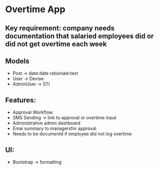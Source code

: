 # Overtime App

## Key requirement: company needs documentation that salaried employees did or did not get overtime each week

## Models
- Post -> date:date ratioinale:text
- User -> Devise
- AdminUser -> STI

## Features:
- Approval Workflow
- SMS Sending -> link to approval or overtime input
- Administrative admin dashboard
- Emai summary to managersfor approval
- Needs to be documentd if employee did not log overtime

## UI:
- Bootstrap -> formatting
